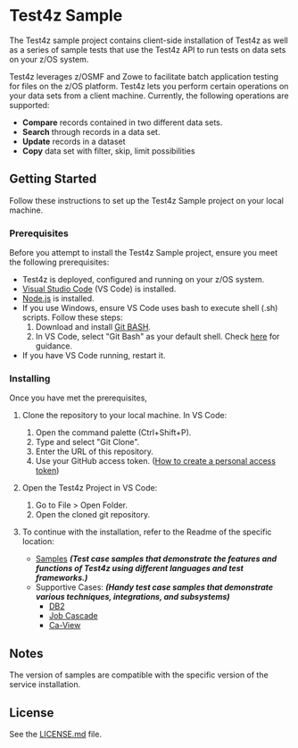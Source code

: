 # Test4z Sample
The Test4z sample project contains client-side installation of Test4z as well as a series of sample tests that use the Test4z API to run tests on data sets on your z/OS system.

Test4z leverages z/OSMF and Zowe to facilitate batch application testing for files on the z/OS platform. Test4z lets you perform certain operations on your data sets from a client machine. Currently, the following operations are supported:
* **Compare** records contained in two different data sets.
* **Search** through records in a data set.
* **Update** records in a dataset
* **Copy** data set with filter, skip, limit possibilities

## Getting Started
Follow these instructions to set up the Test4z Sample project on your local machine.

### Prerequisites
Before you attempt to install the Test4z Sample project, ensure you meet the following prerequisites:

* Test4z is deployed, configured and running on your z/OS system.
* [Visual Studio Code](https://code.visualstudio.com/download) (VS Code) is installed.
* [Node.js](https://nodejs.org/en/download/) is installed.
* If you use Windows, ensure VS Code uses bash to execute shell (.sh) scripts. Follow these steps:
    1. Download and install [Git BASH](https://git-scm.com/download/win).
    2. In VS Code, select "Git Bash" as your default shell. Check [here](https://code.visualstudio.com/docs/editor/integrated-terminal#_terminal-profiles) for guidance.
* If you have VS Code running, restart it.

### Installing
Once you have met the prerequisites, 

1. Clone the repository to your local machine. In VS Code:
    1. Open the command palette (Ctrl+Shift+P). 
    2. Type and select "Git Clone".
    3. Enter the URL of this repository. 
    4. Use your GitHub access token. ([How to create a personal access token](https://docs.github.com/en/github/authenticating-to-github/creating-a-personal-access-token))

2. Open the Test4z Project in VS Code:
    1. Go to File > Open Folder.
    2. Open the cloned git repository.
    
3. To continue with the installation,  refer to the Readme of the specific location: 

    * [Samples](/samples/README.md)  ***(Test case samples that demonstrate the features and functions of Test4z using different languages and test frameworks.)***
    * Supportive Cases: ***(Handy test case samples that demonstrate various techniques, integrations, and subsystems)***
        * [DB2](/supportive_cases/db2/README.md)
        * [Job Cascade](/supportive_cases/cascade/README.md)
        * [Ca-View](/supportive_cases/ca-view/README.md)

## Notes
 
The version of samples are compatible with the specific version of the service installation.

## License
See the [LICENSE.md](LICENSE.md) file.
